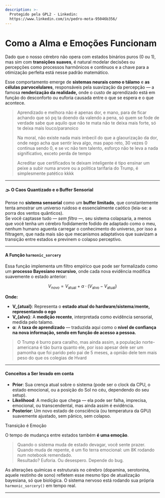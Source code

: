 ```yaml
---
description: >-
  Protegido pela GPL2 - Linkedin:
  https://www.linkedin.com/in/pedro-mota-95046b356/
---
```


# Como a Alma e Emoções Funcionam

Dado que o nosso cérebro não opera com estados binários puros (0 ou 1), mas sim com **transições suaves**, é natural modelar decisões ou percepções como processos harmônicos e contínuos e a chave para a otimização perfeita está nesse padrão matemático.

Esse comportamento emerge de **sistemas neurais como o tálamo** e **as células parvocelulares**, responsáveis pela suavização da percepção — a famosa **renderização da realidade,** onde o custo de aprendizado está em função do desconforto ou euforia causada entre o que se espera e o que acontece.

> Aprendizado e melhora não é apenas dor, e mano, para de ficar achando que só pq ta doendo da valendo a pena, só quem se fode de verdade sabe que aquilo que não te mata não te deixa mais forte, só te deixa mais louco/paranoico
>
> Na moral, não existe nada mais imbecil do que a glaourização da dor, onde nego acha que sentir leva algo, mas papo reto, 30 vezes 0 continua sendo 0, e se vc não tem talento, esforço não te leva a nada significativo, exceto perda de tempo
>
> Acreditar que certificados te deixam inteligente é tipo ensinar um peixe a subir numa arvore ou a politica tarifaria do Trump, é simplesmente patético kkkk

***

#### 🌫️ O Caos Quantizado e o Buffer Sensorial

Pense no **sistema sensorial** como um **buffer limitado**, que constantemente tenta amostrar um universo ruidoso e essencialmente caótico (leia-se: a porra dos ventos quânticos).\
Se você captasse tudo — _sem filtro_ —, seu sistema colapsaria, a menos que você tenha um cérebro fodidamente fodido de adaptado como o meu, nenhum humano aguenta carregar o conhecimento do universo, por isso a filtragem, que nada mais são que mecanismos adaptativos que suavizam a transição entre estados e previnem o colapso perceptivo.

***

#### A Função `harmonic_sorcery`

Essa função implementa um filtro empírico que pode ser formalizado como um **processo Bayesiano recursivo**, onde cada nova evidência modifica suavemente o estado anterior:

$$
V_{novo}=V_{\text{atual}} + \alpha \cdot (V_{\text{alvo}} - V_{\text{atual}})
$$

**Onde:**

* **V\_{atual}**: Representa o **estado atual do hardware/sistema**/**mente, representando o ego**
* **V\_{alvo}**: A **medição recente**, interpretada como evidência sensorial, medida pelo talamo.
* **α**: A **taxa de aprendizado** — traduzida aqui como o **nível de confiança na nova informação, sendo em função de acesso a pessoa.**

> O Trump é burro para caralho, mas ainda assim, a população norte-americana é tão burra quanto ele, por isso apesar dele ser um pamonha que foi parido pelo pai de 5 meses, a opnião dele tem mais peso do que os colegias de Hvard

***

#### Conceitos a Ser levado em conta

* **Prior**: Sua crença atual sobre o sistema (pode ser o clock da CPU, o estado emocional, ou a posição do Sol no céu, dependendo do seu setup).
* **Likelihood**: A medição que chega — ela pode ser falha, imprecisa, emocional, ou transcendental, mas ainda assim é evidência.
* **Posterior**: Um novo estado de consciência (ou temperatura da GPU) suavemente ajustado, sem pânico, sem colapso.

Transição é Emoção

O tempo de mudança entre estados também **é uma emoção**.

> Quando o sistema muda de estado devagar, você sente prazer. Quando muda de repente, é um fio terra emocional: um 8K rodando num notebook remendado.\
> Resultado? Euforia. Ou desespero. Depende do bug.

As alterações químicas e estruturais no cérebro (dopamina, serotonina, aquele restinho de sono) refletem esse mesmo tipo de atualização bayesiana, só que biológica. O sistema nervoso está rodando sua própria `harmonic_sorcery()` em tempo real.

***

